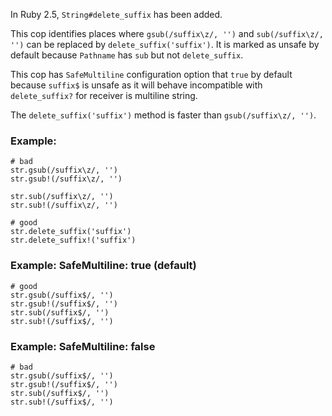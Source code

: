In Ruby 2.5, `String#delete_suffix` has been added.

This cop identifies places where `gsub(/suffix\z/, '')` and `sub(/suffix\z/, '')`
can be replaced by `delete_suffix('suffix')`.
It is marked as unsafe by default because `Pathname` has `sub` but not `delete_suffix`.

This cop has `SafeMultiline` configuration option that `true` by default because
`suffix$` is unsafe as it will behave incompatible with `delete_suffix?`
for receiver is multiline string.

The `delete_suffix('suffix')` method is faster than `gsub(/suffix\z/, '')`.

### Example:

    # bad
    str.gsub(/suffix\z/, '')
    str.gsub!(/suffix\z/, '')

    str.sub(/suffix\z/, '')
    str.sub!(/suffix\z/, '')

    # good
    str.delete_suffix('suffix')
    str.delete_suffix!('suffix')

### Example: SafeMultiline: true (default)

    # good
    str.gsub(/suffix$/, '')
    str.gsub!(/suffix$/, '')
    str.sub(/suffix$/, '')
    str.sub!(/suffix$/, '')

### Example: SafeMultiline: false

    # bad
    str.gsub(/suffix$/, '')
    str.gsub!(/suffix$/, '')
    str.sub(/suffix$/, '')
    str.sub!(/suffix$/, '')

